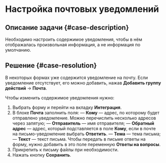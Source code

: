 # Настройка почтовых уведомлений


## Описание задачи {#case-description}

Необходимо настроить содержимое уведомления, чтобы в нём отображалась произвольная информация, а не информация по умолчанию.

## Решение {#case-resolution}

В некоторых формах уже содержится уведомление на почту. Если уведомление отсутствует, его можно добавить, нажав **Добавить группу действий** -> **Почта**.

Чтобы изменить содержимое уведомления нужно:

1. Выбрать форму и перейти на вкладку **Интеграция**.
2. В блоке **Почта** заполнить поля:
  — **Кому** — адрес, по которому будет отправлено уведомление. Можно перечислить несколько адресов через запятую;
  — **Отправитель** — имя отправителя;
  — **Обратный адрес** — адрес, который подставляется в поле **Кому**, если в почте на письмо-уведомление выбрать **Ответить**.
  — **Тема** — тема письма;
  — **Текст** — текст письма. Чтобы передать в письме ответы на форму, нужно добавить в это поле переменную **Ответы на вопросы**.
3. Прикрепить к письму файлы при необходимости.
4. Нажать кнопку  **Сохранить**.